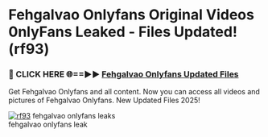 # Fehgalvao Onlyfans Original Videos 0nlyFans Leaked - Files Updated! (rf93)

<h3>🔴 CLICK HERE 🌐==►► <a href="https://tinyurl.com/3hn5wdd3" rel="nofollow">Fehgalvao Onlyfans Updated Files</a></h3>

Get Fehgalvao Onlyfans and all content. Now you can access all videos and pictures of Fehgalvao Onlyfans. New Updated Files 2025!

[![rf93](https://i.imgur.com/4HnBqBT.gif)](https://tinyurl.com/3hn5wdd3)
fehgalvao onlyfans leaks<br>
fehgalvao onlyfans leak